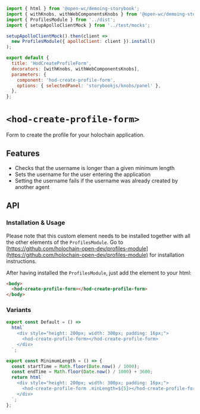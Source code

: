 ```js script
import { html } from '@open-wc/demoing-storybook';
import { withKnobs, withWebComponentsKnobs } from '@open-wc/demoing-storybook';
import { ProfilesModule } from '../dist';
import { setupApolloClientMock } from '../test/mocks';

setupApolloClientMock().then(client =>
  new ProfilesModule({ apolloClient: client }).install()
);

export default {
  title: 'HodCreateProfileForm',
  decorators: [withKnobs, withWebComponentsKnobs],
  parameters: {
    component: 'hod-create-profile-form',
    options: { selectedPanel: 'storybookjs/knobs/panel' },
  },
};
```

# `<hod-create-profile-form>`

Form to create the profile for your holochain application.

## Features

- Checks that the username is longer than a given minimum length
- Sets the username for the user entering the application
- Setting the username fails if the username was already created by another agent

## API

<sb-props of="hod-create-profile-form"></sb-props>

### Installation & Usage

Please note that this custom element needs to be installed together with all the other elements of the `ProfilesModule`. Go to [https://github.com/holochain-open-dev/profiles-module](https://github.com/holochain-open-dev/profiles-module) for installation instructions.

After having installed the `ProfilesModule`, just add the element to your html:

```html
<body>
  <hod-create-profile-form></hod-create-profile-form>
</body>
```

### Variants

```js preview-story
export const Default = () =>
  html`
    <div style="height: 200px; width: 300px; padding: 16px;">
      <hod-create-profile-form></hod-create-profile-form>
    </div>
  `;
```

```js preview-story
export const MinimumLength = () => {
  const startTime = Math.floor(Date.now() / 1000);
  const endTime = Math.floor(Date.now() / 1000) + 3600;
  return html`
    <div style="height: 200px; width: 300px; padding: 16px;">
      <hod-create-profile-form .minLength=${5}></hod-create-profile-form>
    </div>
  `;
};
```

